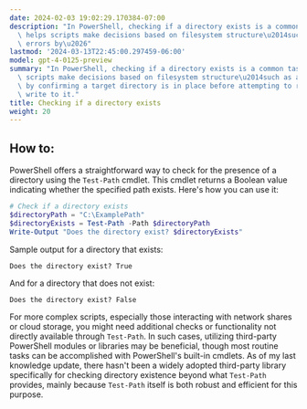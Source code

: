 ```yaml
---
date: 2024-02-03 19:02:29.170384-07:00
description: "In PowerShell, checking if a directory exists is a common task that\
  \ helps scripts make decisions based on filesystem structure\u2014such as avoiding\
  \ errors by\u2026"
lastmod: '2024-03-13T22:45:00.297459-06:00'
model: gpt-4-0125-preview
summary: "In PowerShell, checking if a directory exists is a common task that helps\
  \ scripts make decisions based on filesystem structure\u2014such as avoiding errors\
  \ by confirming a target directory is in place before attempting to read from or\
  \ write to it."
title: Checking if a directory exists
weight: 20
---
```


## How to:
PowerShell offers a straightforward way to check for the presence of a directory using the `Test-Path` cmdlet. This cmdlet returns a Boolean value indicating whether the specified path exists. Here's how you can use it:

```powershell
# Check if a directory exists
$directoryPath = "C:\ExamplePath"
$directoryExists = Test-Path -Path $directoryPath
Write-Output "Does the directory exist? $directoryExists"
```

Sample output for a directory that exists:

```
Does the directory exist? True
```

And for a directory that does not exist:

```
Does the directory exist? False
```

For more complex scripts, especially those interacting with network shares or cloud storage, you might need additional checks or functionality not directly available through `Test-Path`. In such cases, utilizing third-party PowerShell modules or libraries may be beneficial, though most routine tasks can be accomplished with PowerShell's built-in cmdlets. As of my last knowledge update, there hasn't been a widely adopted third-party library specifically for checking directory existence beyond what `Test-Path` provides, mainly because `Test-Path` itself is both robust and efficient for this purpose.
